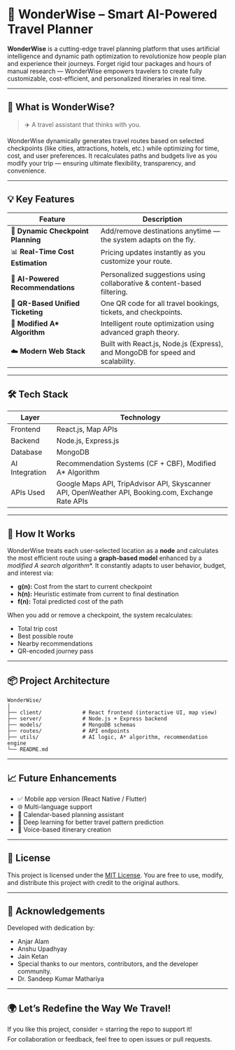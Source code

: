 
# 🚀 WonderWise – Smart AI-Powered Travel Planner

**WonderWise** is a cutting-edge travel planning platform that uses artificial intelligence and dynamic path optimization to revolutionize how people plan and experience their journeys. Forget rigid tour packages and hours of manual research — WonderWise empowers travelers to create fully customizable, cost-efficient, and personalized itineraries in real time.

---

## 🧠 What is WonderWise?

> ✈️ A travel assistant that thinks with you.

WonderWise dynamically generates travel routes based on selected checkpoints (like cities, attractions, hotels, etc.) while optimizing for time, cost, and user preferences. It recalculates paths and budgets live as you modify your trip — ensuring ultimate flexibility, transparency, and convenience.

---

## 💡 Key Features

| Feature | Description |
|--------|-------------|
| 🧭 **Dynamic Checkpoint Planning** | Add/remove destinations anytime — the system adapts on the fly. |
| 📊 **Real-Time Cost Estimation** | Pricing updates instantly as you customize your route. |
| 🤖 **AI-Powered Recommendations** | Personalized suggestions using collaborative & content-based filtering. |
| 🧾 **QR-Based Unified Ticketing** | One QR code for all travel bookings, tickets, and checkpoints. |
| 🚗 **Modified A\* Algorithm** | Intelligent route optimization using advanced graph theory. |
| ☁️ **Modern Web Stack** | Built with React.js, Node.js (Express), and MongoDB for speed and scalability. |

---

## 🛠️ Tech Stack

| Layer | Technology |
|-------|------------|
| Frontend | React.js, Map APIs |
| Backend | Node.js, Express.js |
| Database | MongoDB |
| AI Integration | Recommendation Systems (CF + CBF), Modified A* Algorithm |
| APIs Used | Google Maps API, TripAdvisor API, Skyscanner API, OpenWeather API, Booking.com, Exchange Rate APIs |

---

## 🧮 How It Works

WonderWise treats each user-selected location as a **node** and calculates the most efficient route using a **graph-based model** enhanced by a **modified A* search algorithm**. It constantly adapts to user behavior, budget, and interest via:

- **g(n):** Cost from the start to current checkpoint  
- **h(n):** Heuristic estimate from current to final destination  
- **f(n):** Total predicted cost of the path

When you add or remove a checkpoint, the system recalculates:

- Total trip cost  
- Best possible route  
- Nearby recommendations  
- QR-encoded journey pass

---

## 📦 Project Architecture

```
WonderWise/
│
├── client/             # React frontend (interactive UI, map view)
├── server/             # Node.js + Express backend
├── models/             # MongoDB schemas
├── routes/             # API endpoints
├── utils/              # AI logic, A* algorithm, recommendation engine
└── README.md
```

---

## 📈 Future Enhancements

- ✅ Mobile app version (React Native / Flutter)
- 🌐 Multi-language support
- 📅 Calendar-based planning assistant
- 🧠 Deep learning for better travel pattern prediction
- 📣 Voice-based itinerary creation

---

## 📄 License

This project is licensed under the [MIT License](https://choosealicense.com/licenses/mit/). You are free to use, modify, and distribute this project with credit to the original authors.

---

## 🙌 Acknowledgements

Developed with dedication by:
- Anjar Alam
- Anshu Upadhyay
- Jain Ketan
-  Special thanks to our mentors, contributors, and the developer community.
- Dr. Sandeep Kumar Mathariya
---

## 🌍 Let’s Redefine the Way We Travel!

If you like this project, consider ⭐ starring the repo to support it!  
For collaboration or feedback, feel free to open issues or pull requests.
